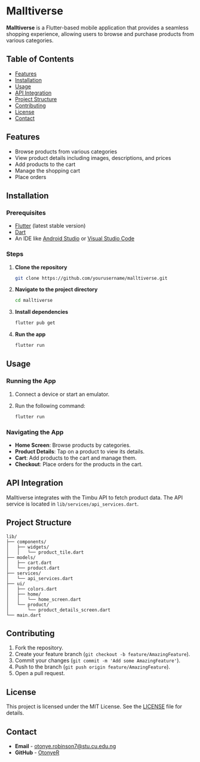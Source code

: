 # Malltiverse

**Malltiverse** is a Flutter-based mobile application that provides a seamless shopping experience, allowing users to browse and purchase products from various categories.

## Table of Contents

- [Features](#features)
- [Installation](#installation)
- [Usage](#usage)
- [API Integration](#api-integration)
- [Project Structure](#project-structure)
- [Contributing](#contributing)
- [License](#license)
- [Contact](#contact)

## Features

- Browse products from various categories
- View product details including images, descriptions, and prices
- Add products to the cart
- Manage the shopping cart
- Place orders

## Installation

### Prerequisites

- [Flutter](https://flutter.dev/docs/get-started/install) (latest stable version)
- [Dart](https://dart.dev/get-dart)
- An IDE like [Android Studio](https://developer.android.com/studio) or [Visual Studio Code](https://code.visualstudio.com/)

### Steps

1. **Clone the repository**

   ```bash
   git clone https://github.com/yourusername/malltiverse.git
   ```

2. **Navigate to the project directory**

   ```bash
   cd malltiverse
   ```

3. **Install dependencies**

   ```bash
   flutter pub get
   ```

4. **Run the app**

   ```bash
   flutter run
   ```

## Usage

### Running the App

1. Connect a device or start an emulator.
2. Run the following command:

   ```bash
   flutter run
   ```

### Navigating the App

- **Home Screen**: Browse products by categories.
- **Product Details**: Tap on a product to view its details.
- **Cart**: Add products to the cart and manage them.
- **Checkout**: Place orders for the products in the cart.

## API Integration

Malltiverse integrates with the Timbu API to fetch product data. The API service is located in `lib/services/api_services.dart`.

## Project Structure

```plaintext
lib/
├── components/
│   ├── widgets/
│   │   └── product_tile.dart
├── models/
│   ├── cart.dart
│   └── product.dart
├── services/
│   └── api_services.dart
├── ui/
│   ├── colors.dart
│   ├── home/
│   │   └── home_screen.dart
│   └── product/
│       └── product_details_screen.dart
└── main.dart
```

## Contributing

1. Fork the repository.
2. Create your feature branch (`git checkout -b feature/AmazingFeature`).
3. Commit your changes (`git commit -m 'Add some AmazingFeature'`).
4. Push to the branch (`git push origin feature/AmazingFeature`).
5. Open a pull request.

## License

This project is licensed under the MIT License. See the [LICENSE](LICENSE) file for details.

## Contact

- **Email** - [otonye.robinson7@stu.cu.edu.ng](mailto:otonye.robinson7@stu.cu.edu.ng)
- **GitHub** - [OtonyeR](https://github.com/OtonyeR)
